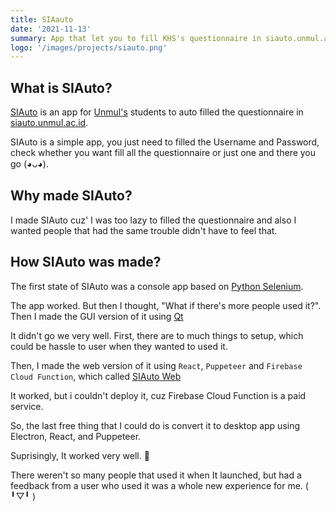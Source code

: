 ```yaml
---
title: SIAauto 
date: '2021-11-13'
summary: App that let you to fill KHS's questionnaire in siauto.unmul.ac.id
logo: '/images/projects/siauto.png'
---
```


## What is SIAuto?

[SIAuto](https://siauto.dalamkotak.com) is an app for [Unmul's](https://unmul.ac.id) students to auto filled the questionnaire in [siauto.unmul.ac.id](https://sia.unmul.ac.id).

<!-- <Image
  src="/static/projects/images/siauto/siauto-app.png"
  width="500"
  height="500"
  alt="SIAuto"
  prority
/> -->

SIAuto is a simple app, you just need to filled the Username and Password, check whether you want fill all the questionnaire or just one
and there you go (◕ᴗ◕).

## Why made SIAuto?

I made SIAuto cuz' I was too lazy to filled the questionnaire and also I wanted people that had the same trouble didn't have to feel that.

## How SIAuto was made?

The first state of SIAuto was a console app based on [Python Selenium](https://github.com/oktoala/siauto-fill-kuesioner).

The app worked. But then I thought, "What if there's more people used it?". Then I made the GUI version of it using [Qt](https://doc.qt.io/qtforpython/)

It didn't go we very well. First, there are to much things to setup, which could be hassle to user when they wanted to used it.

Then, I made the web version of it using `React`, `Puppeteer` and `Firebase Cloud Function`, which called [SIAuto Web](https://github.com/oktoala/sia-auto-web)

It worked, but i couldn't deploy it, cuz Firebase Cloud Function is a paid service.

So, the last free thing that I could do is convert it to desktop app using Electron, React, and Puppeteer.

Suprisingly, It worked very well. 🥳

There weren't so many people that used it when It launched, but had a feedback from a user who used it was a whole new experience for me. ( ╹▽╹ )



